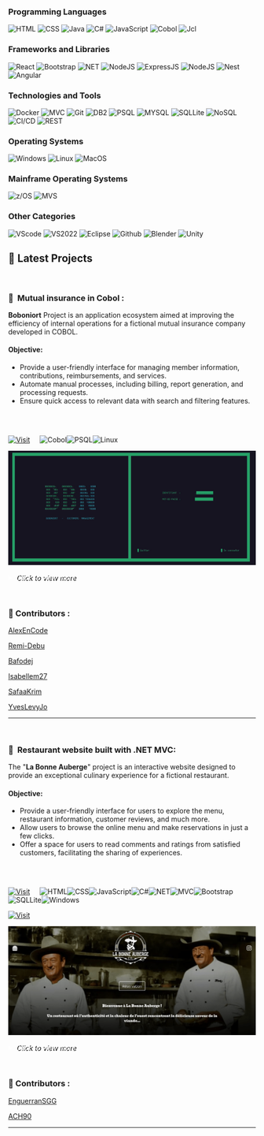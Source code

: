 
### __Programming Languages__
![HTML](https://img.shields.io/badge/-HTML-white?logo=html5)
![CSS](https://img.shields.io/badge/-CSS-%2314c9c9?logo=css3)
![Java](https://img.shields.io/badge/-Java-%23c7182c?logo=)
![C#](https://img.shields.io/badge/-C%23-purple?logo=dotnet)
![JavaScript](https://img.shields.io/badge/-JavaScript-yellow?logo=javascript)
![Cobol](https://img.shields.io/badge/-Cobol-%231d2dde?logo=cobol)
![Jcl](https://img.shields.io/badge/-JCL-grey?logo=)


### __Frameworks and Libraries__
![React](https://img.shields.io/badge/-React-blue?logo=react)
![Bootstrap](https://img.shields.io/badge/-Bootstrap-%235818c7?logo=bootstrap)
![NET](https://img.shields.io/badge/-.NET-%237219d1?logo=dotnet)
![NodeJS](https://img.shields.io/badge/-Node.JS-%230d821f?logo=node.js)
![ExpressJS](https://img.shields.io/badge/-Express.JS-%230d521f?logo=express.js)
![NodeJS](https://img.shields.io/badge/-Vue.JS-%230a821f?logo=vue.js)
![Nest](https://img.shields.io/badge/-NestJS-%23c7182c?logo=nestjs)
![Angular](https://img.shields.io/badge/-Angular-red?logo=angular)

### __Technologies and Tools__
![Docker](https://img.shields.io/badge/-Docker-%231d5dde?logo=docker)
![MVC](https://img.shields.io/badge/-MVC-red?logo=mvc)
![Git](https://img.shields.io/badge/-Git-white?logo=git)
![DB2](https://img.shields.io/badge/-DB2-%230d521f?logo=db2)
![PSQL](https://img.shields.io/badge/-PostgreSQL-black?logo=PostgreSQL)
![MYSQL](https://img.shields.io/badge/-MySQL-orange?logo=mySQL)
![SQLLite](https://img.shields.io/badge/-SQLite-pink?logo=sqlite)
![NoSQL](https://img.shields.io/badge/-NoSQL-white?logo=mongodb)
![CI/CD](https://img.shields.io/badge/-CI/CD-yellow?logo=sql)
![REST](https://img.shields.io/badge/-REST-white?logo=rest)

### __Operating Systems__

![Windows](https://img.shields.io/badge/-Windows-purple?logo=microsoft)
![Linux](https://img.shields.io/badge/-Linux-blue?logo=linux)
![MacOS](https://img.shields.io/badge/-MacOS-black?logo=macos)

### __Mainframe Operating Systems__
![z/OS](https://img.shields.io/badge/-z/OS-%233d5dae?logo=z/os)
![MVS](https://img.shields.io/badge/-MVS-grey?logo=mvs)

### __Other Categories__
![VScode](https://img.shields.io/badge/-VSCode-blue?logo=vscode)
![VS2022](https://img.shields.io/badge/-VS2022-purple?logo=vscode)
![Eclipse](https://img.shields.io/badge/-Eclipse-grey?logo=eclipse)
![Github](https://img.shields.io/badge/-Github-black?logo=github)
![Blender](https://img.shields.io/badge/-Blender-brown?logo=blender)
![Unity](https://img.shields.io/badge/-Unity-black?logo=unity)


## 🚀 Latest Projects
<br>

### 💼&nbsp;  __Mutual insurance in Cobol :__


__Boboniort__ Project is an application ecosystem aimed at improving the efficiency of internal operations for a fictional mutual insurance company developed in COBOL.

#### Objective:

* Provide a user-friendly interface for managing member information, contributions, reimbursements, and services.
* Automate manual processes, including billing, report generation, and processing requests.
* Ensure quick access to relevant data with search and filtering features.
<br>
<br>

[![Visit](https://img.shields.io/badge/Visit-My%20Project-black)](https://github.com/Martial59110/Boboniort-Mutual-Insurance)&nbsp;&nbsp;&nbsp;&nbsp;
![Cobol](https://img.shields.io/badge/-Cobol-%231d2dde?logo=cobol)![PSQL](https://img.shields.io/badge/-PostgreSQL-black?logo=PostgreSQL)![Linux](https://img.shields.io/badge/-Linux-blue?logo=linux)

 ![Screenshot 1](./Img/Authentification-min.png)
 
<details>
  <summary  style="color: white; text-shadow: 3px 1px 0px black; font-style: italic;">Click to view more </summary>
  <br>

  ![Screenshot 2](./Img/Contracts-min.png)
  ![Screenshot 3](./Img/Modify-Adherent-min.png)

  [![Visit](https://img.shields.io/badge/Visit-My%20Project-black)](https://github.com/Martial59110/Boboniort-Mutual-Insurance)

</details>

&nbsp;&nbsp;



### 👥  Contributors :

[AlexEnCode](https://github.com/AlexEnCode)

[Remi-Debu](https://github.com/Remi-Debu)

[Bafodej](https://github.com/bafodej)

[Isabellem27](https://github.com/isabellem27)

[SafaaKrim](https://github.com/SafaaKrim)

[YvesLevyJo](https://github.com/YvesLevyJo)

-------------------------------------------
<br>

### 🍖&nbsp;  __Restaurant website built with .NET MVC:__

The "__La Bonne Auberge__" project is an interactive website designed to provide an exceptional culinary experience for a fictional restaurant.

#### Objective:

* Provide a user-friendly interface for users to explore the menu, restaurant information, customer reviews, and much more.
* Allow users to browse the online menu and make reservations in just a few clicks.
* Offer a space for users to read comments and ratings from satisfied customers, facilitating the sharing of experiences.
<br>
<br>

[![Visit](https://img.shields.io/badge/Visit-My%20Project-black)](https://github.com/Martial59110/La-bonne-auberge)&nbsp;&nbsp;&nbsp;&nbsp;
![HTML](https://img.shields.io/badge/-HTML-white?logo=html5)![CSS](https://img.shields.io/badge/-CSS-%2314c9c9?logo=css3)![JavaScript](https://img.shields.io/badge/-JavaScript-yellow?logo=javascript)![C#](https://img.shields.io/badge/-C%23-purple?logo=dotnet)![NET](https://img.shields.io/badge/-.NET-%237219d1?logo=dotnet)![MVC](https://img.shields.io/badge/-MVC-red?logo=mvc)![Bootstrap](https://img.shields.io/badge/-Bootstrap-%235818c7?logo=bootstrap)![SQLLite](https://img.shields.io/badge/-SQLite-pink?logo=sqlite)![Windows](https://img.shields.io/badge/-Windows-purple?logo=microsoft)

[![Visit](https://img.shields.io/badge/Visit-My%20Website-black)](https://labonneaubergeapp.azurewebsites.net)

![Screenshot 1](./Img/HomeLBA-min.png)
 
<details>
   <summary  style="color:white; text-shadow: 3px 1px 0px black; font-style: italic;">Click to view more </summary>
  <br>
  
  ![Screenshot 2](./Img/reservationLBA-min.png)
  ![Screenshot 3](./Img/reviewLBA-min.png)

  [![Visit](https://img.shields.io/badge/Visit-My%20Project-black)](https://github.com/Martial59110/La-bonne-auberge)
  [![Visit](https://img.shields.io/badge/Visit-My%20Website-black)](https://labonneaubergeapp.azurewebsites.net)

</details>

 
&nbsp;&nbsp;

### 👥  Contributors :

[EnguerranSGG](https://github.com/EnguerranSGG)

[ACH90](https://github.com/ACH90)

-------------------------------------------